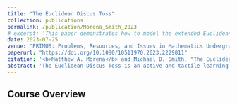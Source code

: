```yaml
---
title: "The Euclidean Discus Toss"
collection: publications
permalink: /publication/Morena_Smith_2023
# excerpt: 'This paper demonstrates how to model the extended Euclidean algorithm as a frisbee relay.'
date: 2023-07-25
venue: "PRIMUS: Problems, Resources, and Issues in Mathematics Undergraduate Studies"
paperurl: "https://doi.org/10.1080/10511970.2023.2229811"
citation: '<b>Matthew A. Morena</b> and Michael D. Smith, "The Euclidean Discus Toss", PRIMUS 33(10), pp.41071-1090 (2023). doi: <a href="https://doi.org/10.1080/10511970.2023.2229811" style="color:#0000FF;">10.1080/10511970.2023.2229811</a>'
abstract: 'The Euclidean Discus Toss is an active and tactile learning activity that models the extended Euclidean algorithm with a frisbee relay. The extended Euclidean algorithm involves both iterative and recursive programming and is regularly taught throughout the mathematics and computer science curricula. The Euclidean Discus Toss invites students to toss and catch frisbees in a collaborative and hands-on effort designed to sharpen modular arithmetic skills, enhance familiarity with iterative and recursive algorithms, and strengthen classroom community. The activity is fun, low-stakes, and can be customized to meet a variety of pedagogical objectives.'
---
```

<!-- Abstract: The Euclidean Discus Toss is an active and tactile learning activity that models the extended Euclidean algorithm with a frisbee relay. The extended Euclidean algorithm involves both iterative and recursive programming and is regularly taught throughout the mathematics and computer science curricula. The Euclidean Discus Toss invites students to toss and catch frisbees in a collaborative and hands-on effort designed to sharpen modular arithmetic skills, enhance familiarity with iterative and recursive algorithms, and strengthen classroom community. The activity is fun, low-stakes, and can be customized to meet a variety of pedagogical objectives. -->

## Course Overview
